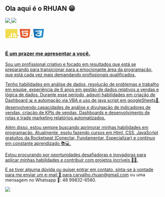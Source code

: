 ## Ola aqui é o RHUAN 😁

 <div>
   <a href="https://github.com/carvalhorhuan">
   <img height="180em" src="https://github-readme-stats.vercel.app/api?username=carvalhorhuan&show_icons=true&theme=tokyonight&include_all_commits=true&count_private=true"/>
   <img height="180em" src="https://github-readme-stats.vercel.app/api/top-langs/?username=carvalhorhuan&layout=compact&langs_count=6&theme=tokyonight"/>

</div>
<div style="display: inline_block"><br>
  <img align="center" alt="Js" height="30" width="40" src="https://raw.githubusercontent.com/devicons/devicon/master/icons/javascript/javascript-plain.svg">
  <img align="center" alt="HTML" height="30" width="40" src="https://raw.githubusercontent.com/devicons/devicon/master/icons/html5/html5-original.svg">
  <img align="center" alt="CSS" height="30" width="40" src="https://raw.githubusercontent.com/devicons/devicon/master/icons/css3/css3-original.svg">
</div>
 
 <br>
 
  ### É um prazer me apresentar a você. 
Sou um profissional criativo e focado em resultados que está se preparando para transicionar para a emocionante área da programação, que está cada vez mais demandando profissionais qualificados.

Tenho habilidades em análise de dados, resolução de problemas e trabalho em equipe, experiência de 6 anos em gestão de dados relativos a vendas e lógica de dados. Durante esse período, adquiri habilidades em criação de Dashboard 📊 e automação via VBA  e uso de java script em googleSheets🤖, desenvolvendo capacidades de análise e divulgação de indicadores de vendas, criação de KPIs de vendas, Dashboards e desenvolvimento de rotas e trade marketing relatórios automatizados.

Além disso, estou sempre buscando aprimorar minhas habilidades em programação. 
Atualmente, esotu fazendo cursos em Html, CSS, JavaScript gratuitos da Rocketseat (Conectar, Fundamentar, Especializar) e continuo em constante aprendizado 📚💻.

Estou procurando por oportunidades desafiadoras e inovadoras para aplicar minhas habilidades e contribuir com projetos incríveis 💪🚀.

E se tiver alguma dúvida ou quiser entrar em contato, sinta-se à vontade para me enviar um e-mail 📧 para carvalho.rhuan@gmail.com ou uma mensagem no Whatsapp 📱: 48 99832-6560.
 
<div> 
  <a href="https://www.linkedin.com/in/rhuan-carvalho-75327113b/" target="_blank"><img src="https://img.shields.io/badge/-LinkedIn-%230077B5?style=for-the-badge&logo=linkedin&logoColor=white" target="_blank"></a>
</div>
